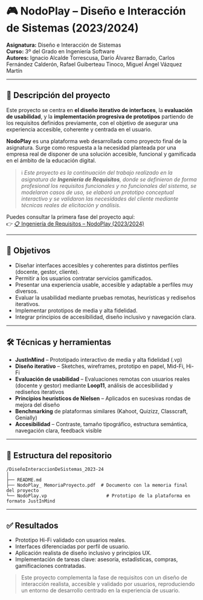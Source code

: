 # 🎮 NodoPlay – Diseño e Interacción de Sistemas (2023/2024)

**Asignatura:** Diseño e Interacción de Sistemas  
**Curso:** 3º del Grado en Ingeniería Software  
**Autores:** Ignacio Alcalde Torrescusa, Darío Álvarez Barrado, Carlos Fernández Calderón, Rafael Guiberteau Tinoco, Miguel Ángel Vázquez Martín

---

## 📌 Descripción del proyecto

Este proyecto se centra en **el diseño iterativo de interfaces**, la **evaluación de usabilidad**, y la **implementación progresiva de prototipos** partiendo de los requisitos definidos previamente, con el objetivo de asegurar una experiencia accesible, coherente y centrada en el usuario.


**NodoPlay** es una plataforma web desarrollada como proyecto final de la asignatura. Surge como respuesta a la necesidad planteada por una empresa real de disponer de una solución accesible, funcional y gamificada en el ámbito de la educación digital.

> ℹ️ *Este proyecto es la continuación del trabajo realizado en la asignatura de **Ingeniería de Requisitos**, donde se definieron de forma profesional los requisitos funcionales y no funcionales del sistema, se modelaron casos de uso, se elaboró un prototipo conceptual interactivo y se validaron las necesidades del cliente mediante técnicas reales de elicitación y análisis.* 

Puedes consultar la primera fase del proyecto aquí:  
👉 [📋 Ingeniería de Requisitos – NodoPlay (2023/2024)](../IngenieriaDeRequisitos_2023-24)

---

## 🎯 Objetivos

- Diseñar interfaces accesibles y coherentes para distintos perfiles (docente, gestor, cliente).
- Permitir a los usuarios contratar servicios gamificados.
- Presentar una experiencia usable, accesible y adaptable a perfiles muy diversos.
- Evaluar la usabilidad mediante pruebas remotas, heurísticas y rediseños iterativos.
- Implementar prototipos de media y alta fidelidad.
- Integrar principios de accesibilidad, diseño inclusivo y navegación clara.

---

## 🛠️ Técnicas y herramientas

- **JustInMind** – Prototipado interactivo de media y alta fidelidad (.vp)  
- **Diseño iterativo** – Sketches, wireframes, prototipo en papel, Mid-Fi, Hi-Fi  
- **Evaluación de usabilidad** – Evaluaciones remotas con usuarios reales (docente y gestor) mediante **Loop11**, análisis de accesibilidad y rediseños iterativos  
- **Principios heurísticos de Nielsen** – Aplicados en sucesivas rondas de mejora del diseño  
- **Benchmarking** de plataformas similares (Kahoot, Quizizz, Classcraft, Genially) 
- **Accesibilidad** – Contraste, tamaño tipográfico, estructura semántica, navegación clara, feedback visible

---

## 📁 Estructura del repositorio
```
/DiseñoInteraccionDeSistemas_2023-24
│
├── README.md
├── NodoPlay_ MemoriaProyecto.pdf  # Documento con la memoria final del proyecto
└── NodoPlay.vp		                 # Prototipo de la plataforma en formato JustInMind
```

---

## ✅ Resultados

- Prototipo Hi-Fi validado con usuarios reales.
- Interfaces diferenciadas por perfil de usuario.
- Aplicación realista de diseño inclusivo y principios UX.
- Implementación de tareas clave: asesoría, estadísticas, compras, gamificaciones contratadas.

> Este proyecto complementa la fase de requisitos con un diseño de interacción realista, accesible y validado por usuarios, reproduciendo un entorno de desarrollo centrado en la experiencia de usuario.
